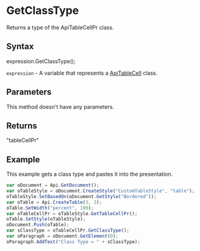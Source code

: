 # GetClassType

Returns a type of the ApiTableCellPr class.

## Syntax

expression.GetClassType();

`expression` - A variable that represents a [ApiTableCell](../ApiTableCell.md) class.

## Parameters

This method doesn't have any parameters.

## Returns

"tableCellPr"

## Example

This example gets a class type and pastes it into the presentation.

```javascript
var oDocument = Api.GetDocument();
var oTableStyle = oDocument.CreateStyle("CustomTableStyle", "table");
oTableStyle.SetBasedOn(oDocument.GetStyle("Bordered"));
var oTable = Api.CreateTable(3, 3);
oTable.SetWidth("percent", 100);
var oTableCellPr = oTableStyle.GetTableCellPr();
oTable.SetStyle(oTableStyle);
oDocument.Push(oTable);
var sClassType = oTableCellPr.GetClassType();
var oParagraph = oDocument.GetElement(0);
oParagraph.AddText("Class Type = " + sClassType);
```

